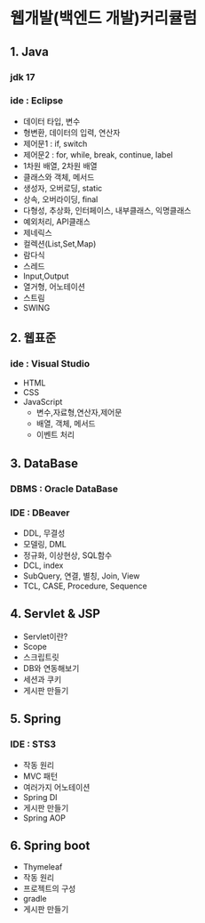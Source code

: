 # 웹개발(백엔드 개발)커리큘럼

## 1. Java
### jdk 17
### ide : Eclipse
- 데이터 타입, 변수
- 형변환, 데이터의 입력, 연산자
- 제어문1 : if, switch
- 제어문2 : for, while, break, continue, label
- 1차원 배열, 2차원 배열
- 클래스와 객체, 메서드
- 생성자, 오버로딩, static
- 상속, 오버라이딩, final
- 다형성, 추상화, 인터페이스, 내부클래스, 익명클래스
- 예외처리, API클래스
- 제네릭스
- 컬렉션(List,Set,Map)
- 람다식
- 스레드
- Input,Output
- 열거형, 어노테이션
- 스트림
- SWING

## 2. 웹표준
### ide : Visual Studio
- HTML
- CSS
- JavaScript
  - 변수,자료형,연산자,제어문
  - 배열, 객체, 메서드
  - 이벤트 처리

## 3. DataBase
### DBMS : Oracle DataBase
### IDE : DBeaver
- DDL, 무결성
- 모델링, DML
- 정규화, 이상현상, SQL함수
- DCL, index
- SubQuery, 연결, 별칭, Join, View
- TCL, CASE, Procedure, Sequence

## 4. Servlet & JSP
- Servlet이란?
- Scope
- 스크립트릿
- DB와 연동해보기
- 세션과 쿠키
- 게시판 만들기

## 5. Spring
### IDE : STS3
- 작동 원리
- MVC 패턴
- 여러가지 어노테이션
- Spring DI
- 게시판 만들기
- Spring AOP

## 6. Spring boot
- Thymeleaf
- 작동 원리
- 프로젝트의 구성
- gradle
- 게시판 만들기













